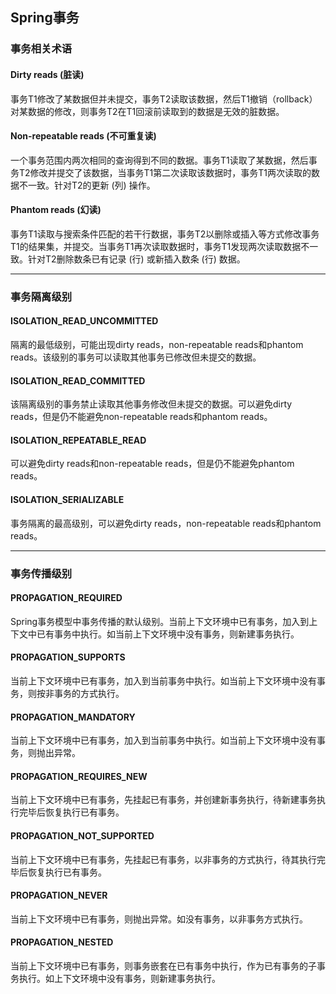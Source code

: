 ## Spring事务

### 事务相关术语
#### Dirty reads (脏读)
事务T1修改了某数据但并未提交，事务T2读取该数据，然后T1撤销（rollback）对某数据的修改，则事务T2在T1回滚前读取到的数据是无效的脏数据。
#### Non-repeatable reads (不可重复读)
一个事务范围内两次相同的查询得到不同的数据。事务T1读取了某数据，然后事务T2修改并提交了该数据，当事务T1第二次读取该数据时，事务T1两次读取的数据不一致。针对T2的更新 (列) 操作。
#### Phantom reads (幻读)
事务T1读取与搜索条件匹配的若干行数据，事务T2以删除或插入等方式修改事务T1的结果集，并提交。当事务T1再次读取数据时，事务T1发现两次读取数据不一致。针对T2删除数条已有记录 (行) 或新插入数条 (行) 数据。
***

### 事务隔离级别
#### ISOLATION\_READ\_UNCOMMITTED
隔离的最低级别，可能出现dirty reads，non-repeatable reads和phantom reads。该级别的事务可以读取其他事务已修改但未提交的数据。
#### ISOLATION\_READ\_COMMITTED
该隔离级别的事务禁止读取其他事务修改但未提交的数据。可以避免dirty reads，但是仍不能避免non-repeatable reads和phantom reads。
#### ISOLATION\_REPEATABLE\_READ
可以避免dirty reads和non-repeatable reads，但是仍不能避免phantom reads。
#### ISOLATION\_SERIALIZABLE
事务隔离的最高级别，可以避免dirty reads，non-repeatable reads和phantom reads。
***

### 事务传播级别
#### PROPAGATION\_REQUIRED
Spring事务模型中事务传播的默认级别。当前上下文环境中已有事务，加入到上下文中已有事务中执行。如当前上下文环境中没有事务，则新建事务执行。
#### PROPAGATION\_SUPPORTS
当前上下文环境中已有事务，加入到当前事务中执行。如当前上下文环境中没有事务，则按非事务的方式执行。
#### PROPAGATION\_MANDATORY
当前上下文环境中已有事务，加入到当前事务中执行。如当前上下文环境中没有事务，则抛出异常。
#### PROPAGATION\_REQUIRES\_NEW
当前上下文环境中已有事务，先挂起已有事务，并创建新事务执行，待新建事务执行完毕后恢复执行已有事务。
#### PROPAGATION\_NOT\_SUPPORTED
当前上下文环境中已有事务，先挂起已有事务，以非事务的方式执行，待其执行完毕后恢复执行已有事务。
#### PROPAGATION\_NEVER
当前上下文环境中已有事务，则抛出异常。如没有事务，以非事务方式执行。
#### PROPAGATION\_NESTED
当前上下文环境中已有事务，则事务嵌套在已有事务中执行，作为已有事务的子事务执行。如上下文环境中没有事务，则新建事务执行。
